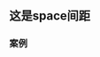## 这是space间距
<script setup>
    import demo from './demo.vue'

    import preview from '@/components/preview.vue'
</script>

### 案例
<demo/>
<preview comp-name="space" demo-name="demo"></preview>